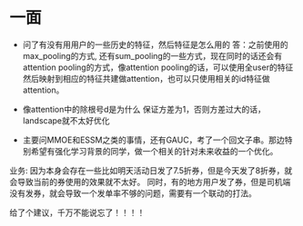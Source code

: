 # 一面

* 问了有没有用用户的一些历史的特征，然后特征是怎么用的
答：之前使用的max_pooling的方式, 还有sum_pooling的一些方式，现在同时的话还会有attention pooling的方式，像attention pooling的话，可以使用全user的特征然后映射到相应的特征共建做attention，也可以只使用相关的id特征做attention。


* 像attention中的除根号d是为什么
    保证方差为1，否则方差过大的话，landscape就不太好优化

* 主要问MMOE和ESSM之类的事情，还有GAUC，考了一个回文子串。那边特别希望有强化学习背景的同学，做一个相关的针对未来收益的一个优化。

业务:	 		因为本身会存在一些比如明天活动日发了7.5折券，但是今天发了8折券，就会导致当前的券使用的效果就不太好。
	 		同时，有的地方用户发了券，但是司机端没有发券，就会导致一个发单率不够的问题，需要有一个联动的打法。



给了个建议，千万不能说忘了！！！！
